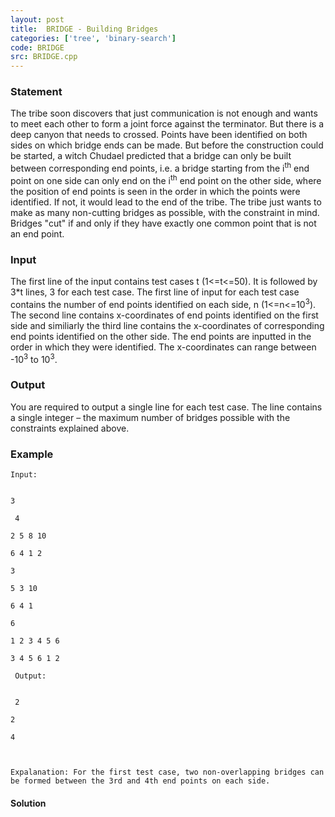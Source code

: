 ```yaml
---
layout: post
title:  BRIDGE - Building Bridges
categories: ['tree', 'binary-search']
code: BRIDGE
src: BRIDGE.cpp
---
```


### **Statement**

The tribe soon discovers that just communication is not enough and wants to
meet each other to form a joint force against the terminator. But there is a
deep canyon that needs to crossed. Points have been identified on both sides
on which bridge ends can be made. But before the construction could be
started, a witch Chudael predicted that a bridge can only be built between
corresponding end points, i.e. a bridge starting from the i<sup>th</sup>
end point on one side can only end on the i<sup>th</sup> end point on the
other side, where the position of end points is seen in the order in which the
points were identified. If not, it would lead to the end of the tribe. The
tribe just wants to make as many non-cutting bridges as possible, with the
constraint in mind. Bridges "cut" if and only if they have exactly one common
point that is not an end point.

### Input

The first line of the input contains test cases t (1<=t<=50). It is followed
by 3*t lines, 3 for each test case. The first line of input for each test case
contains the number of end points identified on each side, n
(1<=n<=10<sup>3</sup>). The second line contains x-coordinates of end
points identified on the first side and similiarly the third line contains the
x-coordinates of corresponding end points identified on the other side. The
end points are inputted in the order in which they were identified. The
x-coordinates can range between -10<sup>3</sup> to 10<sup>3</sup>.

### Output

You are required to output a single line for each test case. The line contains
a single integer – the maximum number of bridges possible with the constraints
explained above.

### Example

    
    
    Input:
    
    
    3
    
     4
    
    2 5 8 10
    
    6 4 1 2
    
    3
    
    5 3 10
    
    6 4 1
    
    6
    
    1 2 3 4 5 6
    
    3 4 5 6 1 2  
      
     Output:  
    
    
     2
    
    2
    
    4
    
     
    
    Expalanation: For the first test case, two non-overlapping bridges can be formed between the 3rd and 4th end points on each side.



#### **Solution**



